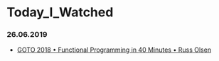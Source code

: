 # Today_I_Watched

### 26.06.2019
* [GOTO 2018 • Functional Programming in 40 Minutes • Russ Olsen](https://www.youtube.com/watch?v=0if71HOyVjY)
